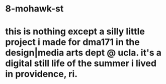 # 8-mohawk-st
# this is nothing except a silly little project i made for dma171 in the design|media arts dept @ ucla. it's a digital still life of the summer i lived in providence, ri.
